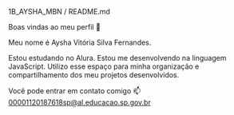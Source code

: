 1B_AYSHA_MBN / README.md

Boas vindas ao meu perfil 💙

Meu nome é Aysha Vitória Silva Fernandes.

Estou estudando no Alura.
Estou me desenvolvendo na linguagem JavaScript.
Utilizo esse espaço para minha organização e compartilhamento dos meu projetos desenvolvidos.

Você pode entrar em contato comigo 📫
00001120187618sp@al.educacao.sp.gov.br


